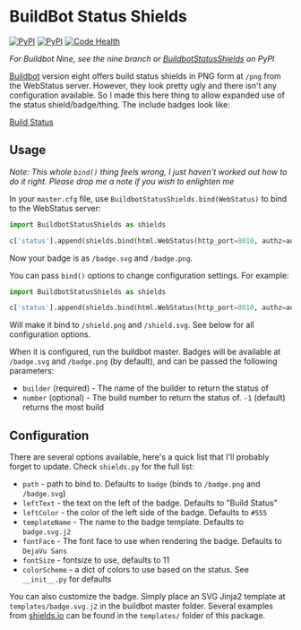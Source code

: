 # BuildBot Status Shields

[![PyPI](http://img.shields.io/pypi/v/BuildbotEightStatusShields.svg)](https://pypi.python.org/pypi/BuildbotEightStatusShields)
[![PyPI](http://img.shields.io/pypi/l/BuildbotEightStatusShields.svg)](https://pypi.python.org/pypi/BuildbotEightStatusShields)
[![Code Health](https://landscape.io/github/thefinn93/BuildbotStatusShields/eight/landscape.svg)](https://landscape.io/github/thefinn93/BuildbotStatusShields/eight)

*For Buildbot Nine, see the nine branch or
[BuildbotStatusShields](https://pypi.python.org/pypi/BuildbotStatusShields) on
PyPI*


[Buildbot](http://buildbot.org) version eight offers build status shields in PNG
form at `/png` from the WebStatus server. However, they look pretty ugly and
there isn't any configuration available. So I made this here thing to allow
expanded use of the status shield/badge/thing. The include badges look like:

[Build Status](examples/success.svg)

## Usage

*Note: This whole `bind()` thing feels wrong, I just haven't worked out how to
do it right. Please drop me a note if you wish to enlighten me*

In your `master.cfg` file, use `BuildbotStatusShields.bind(WebStatus)` to bind
to the WebStatus server:

```python
import BuildbotStatusShields as shields

c['status'].append(shields.bind(html.WebStatus(http_port=8010, authz=authz_cfg)))
```

Now your badge is as `/badge.svg` and `/badge.png`.

You can pass `bind()` options to change configuration settings. For example:
```python
import BuildbotStatusShields as shields

c['status'].append(shields.bind(html.WebStatus(http_port=8010, authz=authz_cfg), path="shield"))
```

Will make it bind to `/shield.png` and `/shield.svg`. See below for all
configuration options.


When it is configured, run the buildbot master. Badges will be available at
`/badge.svg` and `/badge.png` (by default), and can be passed the following
parameters:

* `builder` (required) - The name of the builder to return the status of
* `number` (optional) - The build number to return the status of. `-1` (default)
returns the most build

## Configuration
There are several options available, here's a quick list that I'll probably
forget to update. Check `shields.py` for the full list:

* `path` - path to bind to. Defaults to `badge` (binds to `/badge.png` and `/badge.svg`)
* `leftText` - the text on the left of the badge. Defaults to "Build Status"
* `leftColor` - the color of the left side of the badge. Defaults to `#555`
* `templateName` - The name to the badge template. Defaults to `badge.svg.j2`
* `fontFace` - The font face to use when rendering the badge. Defaults to `DejaVu Sans`
* `fontSize` - fontsize to use, defaults to 11
* `colorScheme` - a dict of colors to use based on the status. See `__init__.py` for defaults

You can also customize the badge. Simply place an SVG Jinja2 template at
`templates/badge.svg.j2` in the buildbot master folder. Several examples from
[shields.io](http://shields.io) can be found in the `templates/` folder of this
package.
